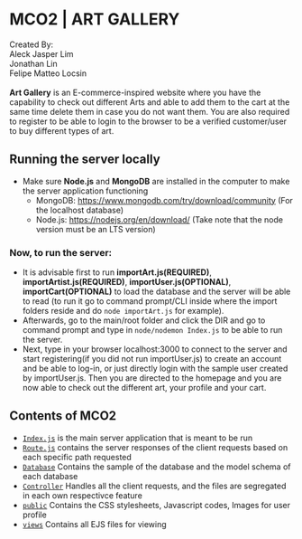 # MCO2 | ART GALLERY
 Created By: <br>
 Aleck Jasper Lim <br>
 Jonathan Lin <br>
 Felipe Matteo Locsin <br>
<br>
**Art Gallery** is an E-commerce-inspired website where you have the capability to check out different Arts and able to add them to the cart at the same time delete them in case you do not want them. You are also required to register to be able to login to the browser to be a verified customer/user to buy different types of art. <br>

## Running the server locally
- Make sure **Node.js** and **MongoDB** are installed in the computer to make the server application functioning <br>
  - MongoDB: https://www.mongodb.com/try/download/community (For the localhost database)<br>
  - Node.js: https://nodejs.org/en/download/ (Take note that the node version must be an LTS version) <br>

### Now, to run the server: <br>
- It is advisable first to run **importArt.js(REQUIRED)**, **importArtist.js(REQUIRED)**, **importUser.js(OPTIONAL)**, **importCart(OPTIONAL)** to load the database and the server will be able to read (to run it go to command prompt/CLI inside where the import folders reside and do `node importArt.js` for example).  
- Afterwards, go to the main/root folder and click the DIR and go to command prompt and type in `node/nodemon Index.js` to be able to run the server. 
- Next, type in your browser localhost:3000 to connect to the server and start registering(if you did not run importUser.js) to create an account and be able to log-in, or just directly login with the sample user created by importUser.js. Then you are directed to the homepage and you are now able to check out the different art, your profile and your cart.

## Contents of MCO2
- [`Index.js`](/Index.js) is the main server application that is meant to be run
- [`Route.js`](/Route) contains the server responses of the client requests based on each specific path requested
- [`Database`](/Database) Contains the sample of the database and the model schema of each database
- [`Controller`](/Controller) Handles all the client requests, and the files are segregated in each own respectivce feature
- [`public`](/public) Contains the CSS stylesheets, Javascript codes, Images for user profile
- [`views`](/views) Contains all EJS files for viewing
